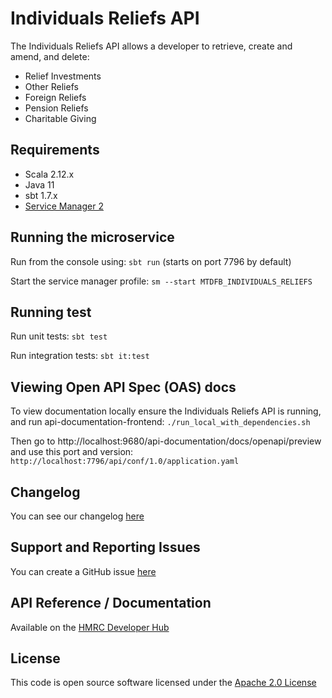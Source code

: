 Individuals Reliefs API
========================

The Individuals Reliefs API allows a developer to retrieve, create and amend, and delete:

- Relief Investments
- Other Reliefs
- Foreign Reliefs
- Pension Reliefs
- Charitable Giving

## Requirements

- Scala 2.12.x
- Java 11
- sbt 1.7.x
- [Service Manager 2](https://github.com/hmrc/sm2)

## Running the microservice

Run from the console using: `sbt run` (starts on port 7796 by default)

Start the service manager profile: `sm --start MTDFB_INDIVIDUALS_RELIEFS`

## Running test

Run unit tests: `sbt test`

Run integration tests: `sbt it:test`

## Viewing Open API Spec (OAS) docs

To view documentation locally ensure the Individuals Reliefs API is running, and run api-documentation-frontend:
`./run_local_with_dependencies.sh`

Then go to http://localhost:9680/api-documentation/docs/openapi/preview and use this port and version:
`http://localhost:7796/api/conf/1.0/application.yaml`

## Changelog

You can see our changelog [here](https://github.com/hmrc/income-tax-mtd-changelog)

## Support and Reporting Issues

You can create a GitHub issue [here](https://github.com/hmrc/income-tax-mtd-changelog/issues)

## API Reference / Documentation

Available on
the [HMRC Developer Hub](https://developer.service.hmrc.gov.uk/api-documentation/docs/api/service/individuals-reliefs-api)

## License

This code is open source software licensed under
the [Apache 2.0 License]("http://www.apache.org/licenses/LICENSE-2.0.html")
